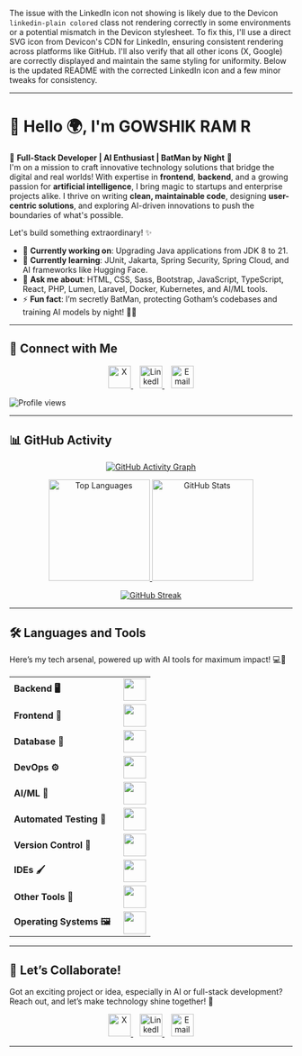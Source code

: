 The issue with the LinkedIn icon not showing is likely due to the Devicon `linkedin-plain colored` class not rendering correctly in some environments or a potential mismatch in the Devicon stylesheet. To fix this, I'll use a direct SVG icon from Devicon's CDN for LinkedIn, ensuring consistent rendering across platforms like GitHub. I'll also verify that all other icons (X, Google) are correctly displayed and maintain the same styling for uniformity. Below is the updated README with the corrected LinkedIn icon and a few minor tweaks for consistency.

---

<link rel="stylesheet" type="text/css" href="https://cdn.jsdelivr.net/gh/devicons/devicon@latest/devicon.min.css" />

# 👋 Hello 🌍, I'm GOWSHIK RAM R

🚀 **Full-Stack Developer | AI Enthusiast | BatMan by Night** 🦇  
I'm on a mission to craft innovative technology solutions that bridge the digital and real worlds! With expertise in **frontend**, **backend**, and a growing passion for **artificial intelligence**, I bring magic to startups and enterprise projects alike. I thrive on writing **clean, maintainable code**, designing **user-centric solutions**, and exploring AI-driven innovations to push the boundaries of what's possible.  

Let's build something extraordinary! ✨

- 🔭 **Currently working on**: Upgrading Java applications from JDK 8 to 21.  
- 🌱 **Currently learning**: JUnit, Jakarta, Spring Security, Spring Cloud, and AI frameworks like Hugging Face.  
- 💬 **Ask me about**: HTML, CSS, Sass, Bootstrap, JavaScript, TypeScript, React, PHP, Lumen, Laravel, Docker, Kubernetes, and AI/ML tools.  
- ⚡ **Fun fact**: I’m secretly BatMan, protecting Gotham’s codebases and training AI models by night! 🦸‍♂️  

---

## 📱 Connect with Me  
<p align="center">  
  <a href="https://x.com/Gowshikr04Ram" target="_blank" rel="noopener noreferrer">
    <img src="https://skillicons.dev/icons?i=twitter" height="40" alt="X" />
  </a>&nbsp;&nbsp;
  <a href="https://www.linkedin.com/in/gowshik-ram-r/" target="_blank" rel="noopener noreferrer">
    <img src="https://cdn.jsdelivr.net/gh/devicons/devicon@latest/icons/linkedin/linkedin-original.svg" height="40" alt="LinkedIn" />
  </a>&nbsp;&nbsp;
  <a href="mailto:gowshikram2004@gmail.com" target="_blank" rel="noopener noreferrer">
    <img src="https://cdn.jsdelivr.net/gh/devicons/devicon@latest/icons/google/google-plain.svg" height="40" alt="Email" />
  </a>
</p>

<p align="left">  
  <img src="https://komarev.com/ghpvc/?username=mysticaven&label=Profile%20Views&color=0e75b6&style=flat" alt="Profile views" />
</p>

---

## 📊 GitHub Activity  
<p align="center">  
  <a href="https://github.com/mysticaven">
    <img src="https://github-readme-activity-graph.vercel.app/graph?username=mysticaven&bg_color=100f0f&color=4c5e9e&line=4c569e&point=403e41&area=true&hide_border=true" alt="GitHub Activity Graph" />
  </a>
</p>

<div align="center">  
  <a href="https://github.com/mysticaven">
    <img height="180em" src="https://github-readme-stats.vercel.app/api/top-langs?username=mysticaven&show_icons=true&locale=en&layout=compact&theme=tokyonight" alt="Top Languages" />
    <img height="180em" src="https://github-readme-stats.vercel.app/api?username=mysticaven&show_icons=true&locale=en&layout=compact&theme=tokyonight" alt="GitHub Stats" />
  </a>  
</div>

<p align="center">  
  <a href="https://github.com/mysticaven">
    <img src="https://github-readme-streak-stats.herokuapp.com/?user=mysticaven&theme=tokyonight" alt="GitHub Streak" />
  </a>
</p>

---

## 🛠️ Languages and Tools  
Here’s my tech arsenal, powered up with AI tools for maximum impact! 💻🤖

<table align="center">
  <tr>
    <td style="font-weight: bold; padding-right: 15px; vertical-align: middle;">Backend 🖥️</td>
    <td><img height="40" src="https://skillicons.dev/icons?i=java,cs,dotnet,python,spring,maven,hibernate,nodejs,fastapi,flask,express,nginx,vite" /></td>
  </tr>
  <tr>
    <td style="font-weight: bold; padding-right: 15px; vertical-align: middle;">Frontend 🎨</td>
    <td><img height="40" src="https://skillicons.dev/icons?i=vue,vuetify,react,bootstrap,html,css,sass,js,ts,figma" /></td>
  </tr>
  <tr>
    <td style="font-weight: bold; padding-right: 15px; vertical-align: middle;">Database 💾</td>
    <td><img height="40" src="https://skillicons.dev/icons?i=mysql,postgresql,mongodb,elasticsearch" /></td>
  </tr>
  <tr>
    <td style="font-weight: bold; padding-right: 15px; vertical-align: middle;">DevOps ⚙️</td>
    <td><img height="40" src="https://skillicons.dev/icons?i=docker,kubernetes,aws,terraform,jenkins" /></td>
  </tr>
  <tr>
    <td style="font-weight: bold; padding-right: 15px; vertical-align: middle;">AI/ML 🤖</td>
    <td><img height="40" src="https://skillicons.dev/icons?i=pytorch,tensorflow,huggingface" /></td>
  </tr>
  <tr>
    <td style="font-weight: bold; padding-right: 15px; vertical-align: middle;">Automated Testing 🧪</td>
    <td><img height="40" src="https://skillicons.dev/icons?i=selenium,jest,pytest,phpunit" /></td>
  </tr>
  <tr>
    <td style="font-weight: bold; padding-right: 15px; vertical-align: middle;">Version Control 📜</td>
    <td><img height="40" src="https://skillicons.dev/icons?i=git,github,gitlab,bitbucket" /></td>
  </tr>
  <tr>
    <td style="font-weight: bold; padding-right: 15px; vertical-align: middle;">IDEs 🖌️</td>
    <td><img height="40" src="https://skillicons.dev/icons?i=vscode,phpstorm,eclipse,visualstudio,webstorm,sublime" /></td>
  </tr>
  <tr>
    <td style="font-weight: bold; padding-right: 15px; vertical-align: middle;">Other Tools 🔧</td>
    <td><img height="40" src="https://skillicons.dev/icons?i=rabbitmq,grafana,bash" /></td>
  </tr>
  <tr>
    <td style="font-weight: bold; padding-right: 15px; vertical-align: middle;">Operating Systems 🖼️</td>
    <td><img height="40" src="https://skillicons.dev/icons?i=windows,ubuntu,debian,alpine" /></td>
  </tr>
</table>

---

## 🌟 Let’s Collaborate!  
Got an exciting project or idea, especially in AI or full-stack development? Reach out, and let’s make technology shine together! 🚀  
<p align="center">
  <a href="https://x.com/Gowshikr04Ram" target="_blank" rel="noopener noreferrer">
    <img src="https://skillicons.dev/icons?i=twitter" height="40" alt="X" />
  </a>&nbsp;&nbsp;
  <a href="https://www.linkedin.com/in/gowshik-ram-r/" target="_blank" rel="noopener noreferrer">
    <img src="https://cdn.jsdelivr.net/gh/devicons/devicon@latest/icons/linkedin/linkedin-plain.svg" height="40" alt="LinkedIn" />
  </a>&nbsp;&nbsp;
  <a href="mailto:gowshikram2004@gmail.com" target="_blank" rel="noopener noreferrer">
    <img src="https://cdn.jsdelivr.net/gh/devicons/devicon@latest/icons/google/google-plain.svg" height="40" alt="Email" />
  </a>
</p>

---

